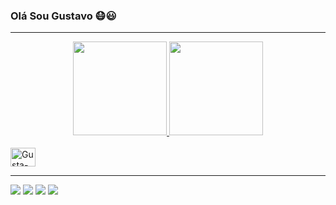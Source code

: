 ### Olá Sou Gustavo 😷😃
<hr>


<div align="center">
  <a href="https://github.com/gustavofsantosn">
  <img height="150em" src="https://github-readme-stats.vercel.app/api?username=gustavofsantosn&show_icons=true&theme=dracula&include_all_commits=true&count_private=true"/>
  <img height="150em" src="https://github-readme-stats.vercel.app/api/top-langs/?username=gustavofsantosn&layout=compact&langs_count=7&theme=dracula"/>
</div>
<div style="display: inline_block"><br>
  <img align="center" alt="Gusta-php" height="30" width="40" src="https://cdn.jsdelivr.net/gh/devicons/devicon/icons/php/php-original.svg">
</div>

<hr>

  <div> 
    <a href="https://www.instagram.com/cristiansousx/" target="_blank"><img src="https://img.shields.io/badge/-Instagram-%23E4405F?style=for-the-badge&logo=instagram&logoColor=white" target="_blank"></a>
    <a href="https://discord.gg/X7m3jR5ZsK" target="_blank"><img src="https://img.shields.io/badge/Discord-7289DA?style=for-the-badge&logo=discord&logoColor=white" target="_blank"></a> 
   <a href = "mailto:cristiansousa951@gmail.com"><img src="https://img.shields.io/badge/-Gmail-%23333?style=for-the-badge&logo=gmail&logoColor=white" target="_blank"></a>
    <a href="https://www.linkedin.com/in/cristian-sousa" target="_blank"><img src="https://img.shields.io/badge/-LinkedIn-%230077B5?style=for-the-badge&logo=linkedin&logoColor=white" target="_blank"></a>  


  </div>
